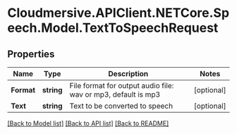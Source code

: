 # Cloudmersive.APIClient.NETCore.Speech.Model.TextToSpeechRequest
## Properties

Name | Type | Description | Notes
------------ | ------------- | ------------- | -------------
**Format** | **string** | File format for output audio file: wav or mp3, default is mp3 | [optional] 
**Text** | **string** | Text to be converted to speech | [optional] 

[[Back to Model list]](../README.md#documentation-for-models) [[Back to API list]](../README.md#documentation-for-api-endpoints) [[Back to README]](../README.md)

